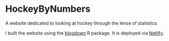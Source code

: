 # HockeyByNumbers


A website dedicated to looking at hockey through the lense of statistics.

I built the website using the [blogdown](https://github.com/rstudio/blogdown) R package. It is deployed via [Netlify](https://www.netlify.com/).